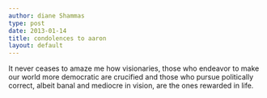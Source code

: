 ```yaml
---
author: diane Shammas
type: post
date: 2013-01-14
title: condolences to aaron
layout: default
---
```

 It never ceases to amaze me how visionaries, those who endeavor to make our world more democratic are crucified and those who pursue politically correct, albeit banal and mediocre in vision, are the ones  rewarded in life.  
